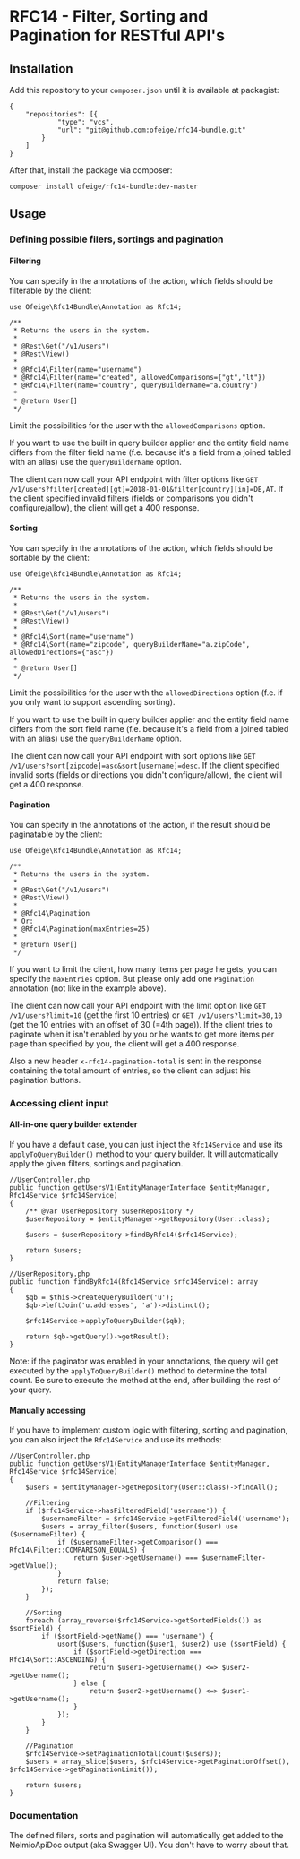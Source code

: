 # RFC14 - Filter, Sorting and Pagination for RESTful API's   

## Installation
Add this repository to your `composer.json` until it is available at packagist:
```
{
    "repositories": [{
            "type": "vcs",
            "url": "git@github.com:ofeige/rfc14-bundle.git"
        }
    ]
}
```

After that, install the package via composer:
```
composer install ofeige/rfc14-bundle:dev-master
```

## Usage
### Defining possible filers, sortings and pagination
#### Filtering
You can specify in the annotations of the action, which fields should be filterable by the client:
```
use Ofeige\Rfc14Bundle\Annotation as Rfc14;

/**
 * Returns the users in the system.
 *
 * @Rest\Get("/v1/users")
 * @Rest\View()
 *
 * @Rfc14\Filter(name="username")
 * @Rfc14\Filter(name="created", allowedComparisons={"gt","lt"})
 * @Rfc14\Filter(name="country", queryBuilderName="a.country")
 *
 * @return User[]
 */
```
Limit the possibilities for the user with the `allowedComparisons` option.

If you want to use the built in query builder applier and the entity field name differs from the filter field name (f.e. because it's a field from a joined tabled with an alias) use the `queryBuilderName` option.

The client can now call your API endpoint with filter options like `GET /v1/users?filter[created][gt]=2018-01-01&filter[country][in]=DE,AT`. If the client specified invalid filters (fields or comparisons you didn't configure/allow), the client will get a 400 response.

#### Sorting
You can specify in the annotations of the action, which fields should be sortable by the client:
```
use Ofeige\Rfc14Bundle\Annotation as Rfc14;

/**
 * Returns the users in the system.
 *
 * @Rest\Get("/v1/users")
 * @Rest\View()
 *
 * @Rfc14\Sort(name="username")
 * @Rfc14\Sort(name="zipcode", queryBuilderName="a.zipCode", allowedDirections={"asc"})
 *
 * @return User[]
 */
```
Limit the possibilities for the user with the `allowedDirections` option (f.e. if you only want to support ascending sorting).

If you want to use the built in query builder applier and the entity field name differs from the sort field name (f.e. because it's a field from a joined tabled with an alias) use the `queryBuilderName` option.

The client can now call your API endpoint with sort options like `GET /v1/users?sort[zipcode]=asc&sort[username]=desc`. If the client specified invalid sorts (fields or directions you didn't configure/allow), the client will get a 400 response.

#### Pagination
You can specify in the annotations of the action, if the result should be paginatable by the client:
```
use Ofeige\Rfc14Bundle\Annotation as Rfc14;

/**
 * Returns the users in the system.
 *
 * @Rest\Get("/v1/users")
 * @Rest\View()
 *
 * @Rfc14\Pagination
 * Or:
 * @Rfc14\Pagination(maxEntries=25)
 *
 * @return User[]
 */
```
If you want to limit the client, how many items per page he gets, you can specify the `maxEntries` option. But please only add one `Pagination` annotation (not like in the example above).

The client can now call your API endpoint with the limit option like `GET /v1/users?limit=10` (get the first 10 entries) or `GET /v1/users?limit=30,10` (get the 10 entries with an offset of 30 (=4th page)). If the client tries to paginate when it isn't enabled by you or he wants to get more items per page than specified by you, the client will get a 400 response.

Also a new header `x-rfc14-pagination-total` is sent in the response containing the total amount of entries, so the client can adjust his pagination buttons.

### Accessing client input
#### All-in-one query builder extender
If you have a default case, you can just inject the `Rfc14Service` and use its `applyToQueryBuilder()` method to your query builder. It will automatically apply the given filters, sortings and pagination.
```
//UserController.php
public function getUsersV1(EntityManagerInterface $entityManager, Rfc14Service $rfc14Service)
{
    /** @var UserRepository $userRepository */
    $userRepository = $entityManager->getRepository(User::class);

    $users = $userRepository->findByRfc14($rfc14Service);

    return $users;
}
```
```
//UserRepository.php
public function findByRfc14(Rfc14Service $rfc14Service): array
{
    $qb = $this->createQueryBuilder('u');
    $qb->leftJoin('u.addresses', 'a')->distinct();

    $rfc14Service->applyToQueryBuilder($qb);

    return $qb->getQuery()->getResult();
}
```
Note: if the paginator was enabled in your annotations, the query will get executed by the `applyToQueryBuilder()` method to determine the total count. Be sure to execute the method at the end, after building the rest of your query.

#### Manually accessing
If you have to implement custom logic with filtering, sorting and pagination, you can also inject the `Rfc14Service` and use its methods:
```
//UserController.php
public function getUsersV1(EntityManagerInterface $entityManager, Rfc14Service $rfc14Service)
{
    $users = $entityManager->getRepository(User::class)->findAll();

    //Filtering
    if ($rfc14Service->hasFilteredField('username')) {
        $usernameFilter = $rfc14Service->getFilteredField('username');
        $users = array_filter($users, function($user) use ($usernameFilter) { 
            if ($usernameFilter->getComparison() === Rfc14\Filter::COMPARISON_EQUALS) {
                return $user->getUsername() === $usernameFilter->getValue();
            }
            return false;
        });
    }
    
    //Sorting
    foreach (array_reverse($rfc14Service->getSortedFields()) as $sortField) {
        if ($sortField->getName() === 'username') {
            usort($users, function($user1, $user2) use ($sortField) {
                if ($sortField->getDirection === Rfc14\Sort::ASCENDING) {
                    return $user1->getUsername() <=> $user2->getUsername();
                } else {
                    return $user2->getUsername() <=> $user1->getUsername();
                }
            });
        }
    }
    
    //Pagination
    $rfc14Service->setPaginationTotal(count($users));
    $users = array_slice($users, $rfc14Service->getPaginationOffset(), $rfc14Service->getPaginationLimit());

    return $users;
}

```
### Documentation
The defined filers, sorts and pagination will automatically get added to the NelmioApiDoc output (aka Swagger UI). You don't have to worry about that.
